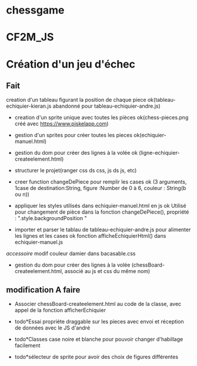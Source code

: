 # chessgame
CF2M_JS
=======
Création d'un jeu d'échec
=========================
Fait
-------------------------------------------------------------------------------------------
creation d'un tableau figurant la position de chaque piece ok(tableau-echiquier-kieran.js abandonné pour tableau-echiquier-andre.js)

* creation d'un sprite unique avec toutes les pièces ok(chess-pieces.png créé avec https://www.piskelapp.com)

* gestion d'un sprites pour créer toutes les pieces ok(echiquier-manuel.html)

* gestion du dom pour créer des lignes à la volée ok (ligne-echiquier-createelement.html)

* structurer le projet(ranger css ds css, js ds js, etc)

* creer function changeDePiece pour remplir les cases ok (3 arguments, 1case de destination:String, figure :Number de 0 à 6, couleur : String(b ou n))

* appliquer les styles utilisés dans echiquier-manuel.html en js ok Utilisé pour changement de pièce dans la fonction changeDePiece(), propriété : ".style.backgroundPosition "

* importer et parser le tablau de tableau-echiquier-andre.js pour alimenter les lignes et les cases ok fonction afficheEchiquierHtml() dans echiquier-manuel.js

*accessoire* modif couleur damier dans bacasable.css

* gestion du dom pour créer des lignes à la volée (chessBoard-createelement.html, associé au js et css du même nom)

modification
A faire
--------------------------------------------------------------------------------------------
* Associer chessBoard-createelement.html au code de la classe, avec appel de la fonction afficherEchiquier

* todo*Essai propriéte draggable sur les pieces avec envoi et réception de données avec le JS d'andré

* todo*Classes case noire et blanche pour pouvoir changer d'habillage facilement

* todo*sélecteur de sprite pour avoir des choix de figures différentes